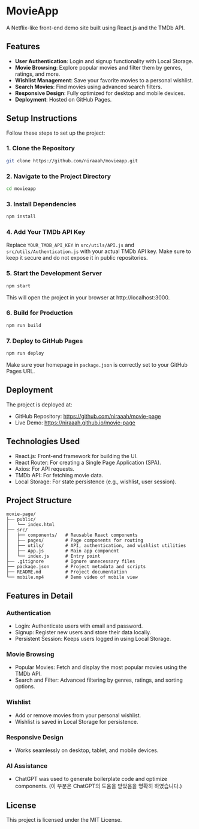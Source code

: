 # MovieApp

A Netflix-like front-end demo site built using React.js and the TMDb API.

## Features

- **User Authentication**: Login and signup functionality with Local Storage.
- **Movie Browsing**: Explore popular movies and filter them by genres, ratings, and more.
- **Wishlist Management**: Save your favorite movies to a personal wishlist.
- **Search Movies**: Find movies using advanced search filters.
- **Responsive Design**: Fully optimized for desktop and mobile devices.
- **Deployment**: Hosted on GitHub Pages.

## Setup Instructions

Follow these steps to set up the project:

### 1. Clone the Repository

```bash
git clone https://github.com/niraaah/movieapp.git
```

### 2. Navigate to the Project Directory

```bash
cd movieapp
```

### 3. Install Dependencies

```bash
npm install
```

### 4. Add Your TMDb API Key

Replace `YOUR_TMDB_API_KEY` in `src/utils/API.js` and `src/utils/Authentication.js` with your actual TMDb API key. Make sure to keep it secure and do not expose it in public repositories.

### 5. Start the Development Server

```bash
npm start
```
This will open the project in your browser at http://localhost:3000.

### 6. Build for Production

```bash
npm run build
```

### 7. Deploy to GitHub Pages

```bash
npm run deploy
```
Make sure your homepage in `package.json` is correctly set to your GitHub Pages URL.

## Deployment

The project is deployed at:
- GitHub Repository: https://github.com/niraaah/movie-page
- Live Demo: https://niraaah.github.io/movie-page

## Technologies Used

- React.js: Front-end framework for building the UI.
- React Router: For creating a Single Page Application (SPA).
- Axios: For API requests.
- TMDb API: For fetching movie data.
- Local Storage: For state persistence (e.g., wishlist, user session).

## Project Structure

```plaintext
movie-page/
├── public/
│   └── index.html
├── src/
│   ├── components/   # Reusable React components
│   ├── pages/        # Page components for routing
│   ├── utils/        # API, authentication, and wishlist utilities
│   ├── App.js        # Main app component
│   └── index.js      # Entry point
├── .gitignore        # Ignore unnecessary files
├── package.json      # Project metadata and scripts
├── README.md         # Project documentation
└── mobile.mp4        # Demo video of mobile view
```

## Features in Detail

### Authentication

- Login: Authenticate users with email and password.
- Signup: Register new users and store their data locally.
- Persistent Session: Keeps users logged in using Local Storage.

### Movie Browsing

- Popular Movies: Fetch and display the most popular movies using the TMDb API.
- Search and Filter: Advanced filtering by genres, ratings, and sorting options.

### Wishlist

- Add or remove movies from your personal wishlist.
- Wishlist is saved in Local Storage for persistence.

### Responsive Design

- Works seamlessly on desktop, tablet, and mobile devices.

### AI Assistance

- ChatGPT was used to generate boilerplate code and optimize components. (이 부분은 ChatGPT의 도움을 받았음을 명확히 하였습니다.)

## License

This project is licensed under the MIT License.